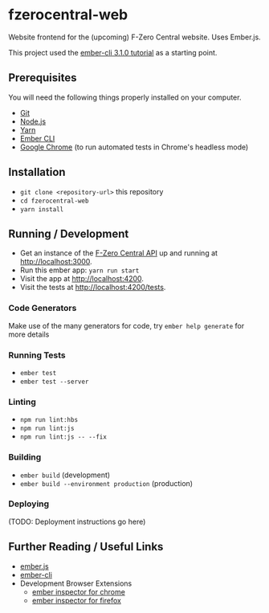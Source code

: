 # fzerocentral-web

Website frontend for the (upcoming) F-Zero Central website. Uses Ember.js.

This project used the [ember-cli 3.1.0 tutorial](https://guides.emberjs.com/v3.1.0/tutorial/ember-cli/) as a starting point.

## Prerequisites

You will need the following things properly installed on your computer.

* [Git](https://git-scm.com/)
* [Node.js](https://nodejs.org/)
* [Yarn](https://yarnpkg.com/)
* [Ember CLI](https://ember-cli.com/)
* [Google Chrome](https://google.com/chrome/) (to run automated tests in Chrome's headless mode)

## Installation

* `git clone <repository-url>` this repository
* `cd fzerocentral-web`
* `yarn install`

## Running / Development

* Get an instance of the [F-Zero Central API](https://github.com/fzerocentral/fzerocentral-api) up and running at [http://localhost:3000](http://localhost:3000).
* Run this ember app: `yarn run start`
* Visit the app at [http://localhost:4200](http://localhost:4200).
* Visit the tests at [http://localhost:4200/tests](http://localhost:4200/tests).

### Code Generators

Make use of the many generators for code, try `ember help generate` for more details

### Running Tests

* `ember test`
* `ember test --server`

### Linting

* `npm run lint:hbs`
* `npm run lint:js`
* `npm run lint:js -- --fix`

### Building

* `ember build` (development)
* `ember build --environment production` (production)

### Deploying

(TODO: Deployment instructions go here)

## Further Reading / Useful Links

* [ember.js](https://emberjs.com/)
* [ember-cli](https://ember-cli.com/)
* Development Browser Extensions
  * [ember inspector for chrome](https://chrome.google.com/webstore/detail/ember-inspector/bmdblncegkenkacieihfhpjfppoconhi)
  * [ember inspector for firefox](https://addons.mozilla.org/en-US/firefox/addon/ember-inspector/)
